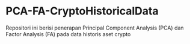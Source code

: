 # PCA-FA-CryptoHistoricalData
Repositori ini berisi penerapan Principal Component Analysis (PCA) dan Factor Analysis (FA) pada data historis aset crypto

